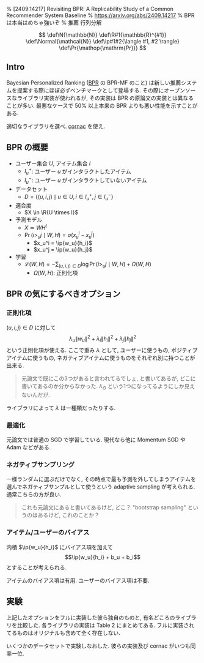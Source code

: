 % [2409.14217] Revisiting BPR: A Replicability Study of a Common Recommender System Baseline
% https://arxiv.org/abs/2409.14217
% BPR は本当はめちゃ強いぞ
% 推薦 行列分解

$$
\def\N{\mathbb{N}}
\def\R#1{\mathbb{R}^{#1}}
\def\Normal{\mathcal{N}}
\def\ip#1#2{\langle #1, #2 \rangle}
\def\Pr{\mathop{\mathrm{Pr}}}
$$

## Intro

Bayesian Personalized Ranking
([BPR](../2012/BPR.html) の BPR-MF のこと)
は新しい推薦システムを提案する際にほぼ必ずベンチマークとして登場する.
その際にオープンソースなライブラリ実装が使われるが,
その実装は BPR の原論文の実装とは異なることが多い.
最悪なケースで 50% 以上本来の BPR よりも悪い性能を示すことがある.

適切なライブラリを選べ.
[cornac](https://cornac.preferred.ai) を使え.

## BPR の概要

- ユーザー集合 $U$, アイテム集合 $I$
    - $I_u^+$: ユーザー $u$ がインタラクトしたアイテム
    - $I_u^-$: ユーザー $u$ がインタラクトしていないアイテム
- データセット
    - $D = \{ (u, i, j) \mid u \in U, i \in I_u^+, j \in I_u^- \}$
- 適合度
    - $X \in \R{U \times I}$
- 予測モデル
    - $X \simeq W H^t$
    - $\Pr(i \gt_u j \mid W, H) = \sigma(x_u^i - x_u^j)$
        - $x_u^i = \ip{w_u}{h_i}$
        - $x_u^j = \ip{w_u}{h_j}$
- 学習
    - $\mathcal L(W,H) = -\sum_{(u,i,j) \in D} \log \Pr(i \gt_u j \mid W, H) + \Omega(W,H)$
        - $\Omega(W,H)$: 正則化項

## BPR の気にするべきオプション

### 正則化項

$(u,i,j) \in D$ に対して
$$\lambda_u \|w_u\|^2 + \lambda_i \|h_i\|^2 + \lambda_j \|h_j\|^2$$
という正則化項が使える.
ここで重み $\lambda$ として, ユーザーに使うもの, ポジティブアイテムに使うもの, ネガティブアイテムに使うものをそれぞれ別に持つことが出来る.

> 元論文で既にこの3つがあると言われてるでしょ, と書いてあるが,
> どこに書いてあるのか分からなかった.
> $\lambda_\Theta$ という1つになってるようにしか見えないんだが.

ライブラリによって $\lambda$ は一種類だったりする.

### 最適化

元論文では普通の SGD で学習している.
現代なら他に Momentum SGD や Adam などがある.

### ネガティブサンプリング

一様ランダムに選ぶだけでなく,
その時点で最も予測を外してしまうアイテムを選んでネガティブサンプルとして使うという adaptive sampling が考えられる.
通常こちらの方が良い.

> これも元論文にあると書いてあるけど, どこ？
> "bootstrap sampling" というのはあるけど, これのことか？

### アイテム/ユーザーのバイアス

内積 $\ip{w_u}{h_i}$ にバイアス項を加えて
$$\ip{w_u}{h_i} + b_u + b_i$$
とすることが考えられる.

アイテムのバイアス項は有用.
ユーザーのバイアス項は不要.

## 実験

上記したオプションをフルに実装した彼ら独自のものと, 有名どころのライブラリを比較した.
各ライブラリの実装は Table 2 にまとめてある.
フルに実装されてるものはオリジナルも含めて全く存在しない.

いくつかのデータセットで実験しなおした.
彼らの実装及び cornac がいつも同率一位.
